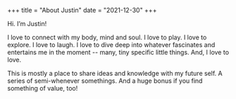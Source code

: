 +++
title = "About Justin"
date = "2021-12-30"
+++

Hi. I’m Justin!

I love to connect with my body, mind and soul. I love to play. I love to explore. I love to laugh. I love to dive deep into whatever fascinates and entertains me in the moment -- many, tiny specific little things. And, I love to love.

This is mostly a place to share ideas and knowledge with my future self. A series of semi-whenever somethings. And a huge bonus if you find something of value, too!
